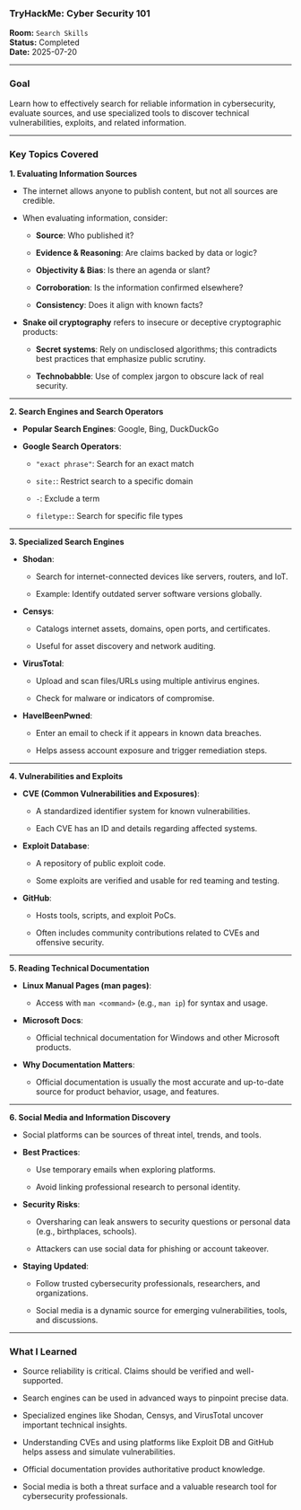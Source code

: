 
### **TryHackMe: Cyber Security 101**

**Room:** `Search Skills`  
**Status:** Completed  
**Date:** 2025-07-20

----------

### **Goal**

Learn how to effectively search for reliable information in cybersecurity, evaluate sources, and use specialized tools to discover technical vulnerabilities, exploits, and related information.

----------

### **Key Topics Covered**

**1. Evaluating Information Sources**

-   The internet allows anyone to publish content, but not all sources are credible.
    
-   When evaluating information, consider:
    
    -   **Source**: Who published it?
        
    -   **Evidence & Reasoning**: Are claims backed by data or logic?
        
    -   **Objectivity & Bias**: Is there an agenda or slant?
        
    -   **Corroboration**: Is the information confirmed elsewhere?
        
    -   **Consistency**: Does it align with known facts?
        
-   **Snake oil cryptography** refers to insecure or deceptive cryptographic products:
    
    -   **Secret systems**: Rely on undisclosed algorithms; this contradicts best practices that emphasize public scrutiny.
        
    -   **Technobabble**: Use of complex jargon to obscure lack of real security.
        

----------

**2. Search Engines and Search Operators**

-   **Popular Search Engines**: Google, Bing, DuckDuckGo
    
-   **Google Search Operators**:
    
    -   `"exact phrase"`: Search for an exact match
        
    -   `site:`: Restrict search to a specific domain
        
    -   `-`: Exclude a term
        
    -   `filetype:`: Search for specific file types
        

----------

**3. Specialized Search Engines**

-   **Shodan**:
    
    -   Search for internet-connected devices like servers, routers, and IoT.
        
    -   Example: Identify outdated server software versions globally.
        
-   **Censys**:
    
    -   Catalogs internet assets, domains, open ports, and certificates.
        
    -   Useful for asset discovery and network auditing.
        
-   **VirusTotal**:
    
    -   Upload and scan files/URLs using multiple antivirus engines.
        
    -   Check for malware or indicators of compromise.
        
-   **HaveIBeenPwned**:
    
    -   Enter an email to check if it appears in known data breaches.
        
    -   Helps assess account exposure and trigger remediation steps.
        

----------

**4. Vulnerabilities and Exploits**

-   **CVE (Common Vulnerabilities and Exposures)**:
    
    -   A standardized identifier system for known vulnerabilities.
        
    -   Each CVE has an ID and details regarding affected systems.
        
-   **Exploit Database**:
    
    -   A repository of public exploit code.
        
    -   Some exploits are verified and usable for red teaming and testing.
        
-   **GitHub**:
    
    -   Hosts tools, scripts, and exploit PoCs.
        
    -   Often includes community contributions related to CVEs and offensive security.
        

----------

**5. Reading Technical Documentation**

-   **Linux Manual Pages (man pages)**:
    
    -   Access with `man <command>` (e.g., `man ip`) for syntax and usage.
        
-   **Microsoft Docs**:
    
    -   Official technical documentation for Windows and other Microsoft products.
        
-   **Why Documentation Matters**:
    
    -   Official documentation is usually the most accurate and up-to-date source for product behavior, usage, and features.
        

----------

**6. Social Media and Information Discovery**

-   Social platforms can be sources of threat intel, trends, and tools.
    
-   **Best Practices**:
    
    -   Use temporary emails when exploring platforms.
        
    -   Avoid linking professional research to personal identity.
        
-   **Security Risks**:
    
    -   Oversharing can leak answers to security questions or personal data (e.g., birthplaces, schools).
        
    -   Attackers can use social data for phishing or account takeover.
        
-   **Staying Updated**:
    
    -   Follow trusted cybersecurity professionals, researchers, and organizations.
        
    -   Social media is a dynamic source for emerging vulnerabilities, tools, and discussions.
        

----------

### What I Learned

-   Source reliability is critical. Claims should be verified and well-supported.
    
-   Search engines can be used in advanced ways to pinpoint precise data.
    
-   Specialized engines like Shodan, Censys, and VirusTotal uncover important technical insights.
    
-   Understanding CVEs and using platforms like Exploit DB and GitHub helps assess and simulate vulnerabilities.
    
-   Official documentation provides authoritative product knowledge.
    
-   Social media is both a threat surface and a valuable research tool for cybersecurity professionals.
